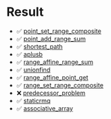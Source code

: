 # Result

- :white_check_mark: [point_set_range_composite](https://judge.yosupo.jp/problem/point_set_range_composite)
- :white_check_mark: [point_add_range_sum](https://judge.yosupo.jp/problem/point_add_range_sum)
- :white_check_mark: [shortest_path](https://judge.yosupo.jp/problem/shortest_path)
- :white_check_mark: [aplusb](https://judge.yosupo.jp/problem/aplusb)
- :white_check_mark: [range_affine_range_sum](https://judge.yosupo.jp/problem/range_affine_range_sum)
- :white_check_mark: [unionfind](https://judge.yosupo.jp/problem/unionfind)
- :white_check_mark: [range_affine_point_get](https://judge.yosupo.jp/problem/range_affine_point_get)
- :white_check_mark: [range_set_range_composite](https://judge.yosupo.jp/problem/range_set_range_composite)
- :x: [predecessor_problem](https://judge.yosupo.jp/problem/predecessor_problem)
- :white_check_mark: [staticrmq](https://judge.yosupo.jp/problem/staticrmq)
- :white_check_mark: [associative_array](https://judge.yosupo.jp/problem/associative_array)
